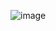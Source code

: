 ![image](https://github.com/stromatt/Spirlast/assets/65919727/e22f5c77-9cee-4a83-accf-c90886672025)
